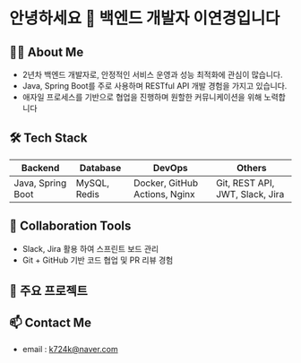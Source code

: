 
<!--
**k724k/k724k** is a ✨ _special_ ✨ repository because its `README.md` (this file) appears on your GitHub profile.

Here are some ideas to get you started:

- 🔭 I’m currently working on ...
- 🌱 I’m currently learning ...
- 👯 I’m looking to collaborate on ...
- 🤔 I’m looking for help with ...
- 💬 Ask me about ...
- 📫 How to reach me: ...
- 😄 Pronouns: ...
- ⚡ Fun fact: ...
-->

# 안녕하세요 👋 백엔드 개발자 이연경입니다


## 👨‍💻 About Me

- 2년차 백엔드 개발자로, 안정적인 서비스 운영과 성능 최적화에 관심이 많습니다.
- Java, Spring Boot를 주로 사용하며 RESTful API 개발 경험을 가지고 있습니다.
- 애자일 프로세스를 기반으로 협업을 진행하며 원할한 커뮤니케이션을 위해 노력합니다


## 🛠️ Tech Stack

| Backend           | Database         | DevOps                            | Others                         |
|-------------------|------------------|-----------------------------------|--------------------------------|
| Java, Spring Boot | MySQL, Redis     | Docker, GitHub Actions, Nginx     | Git, REST API, JWT, Slack, Jira |


## 🤝 Collaboration Tools
- Slack, Jira 활용 하여 스프린트 보드 관리
- Git + GitHub 기반 코드 협업 및 PR 리뷰 경험


## 📂 주요 프로젝트


## 📫 Contact Me

- email : k724k@naver.com

